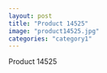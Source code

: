 ```yaml
---
layout: post
title: "Product 14525"
image: "product14525.jpg"
categories: "category1"
---
```

Product 14525

